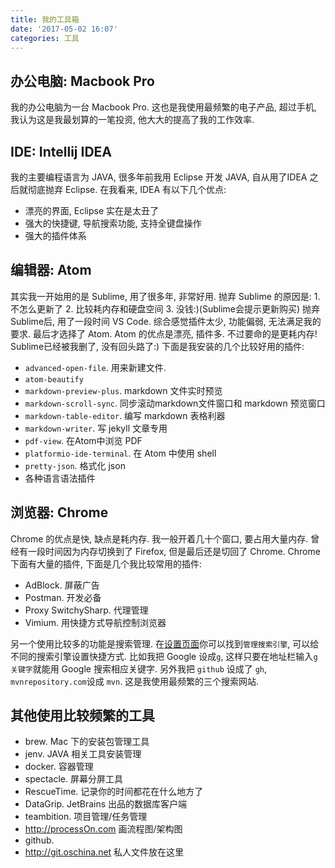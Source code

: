 ```yaml
---
title: 我的工具箱
date: '2017-05-02 16:07'
categories: 工具
---
```


## 办公电脑: Macbook Pro
我的办公电脑为一台 Macbook Pro. 这也是我使用最频繁的电子产品, 超过手机, 我认为这是我最划算的一笔投资, 他大大的提高了我的工作效率.

## IDE: Intellij IDEA
我的主要编程语言为 JAVA, 很多年前我用 Eclipse 开发 JAVA, 自从用了IDEA 之后就彻底抛弃 Eclipse. 在我看来, IDEA 有以下几个优点:
- 漂亮的界面, Eclipse 实在是太丑了
- 强大的快捷键, 导航搜索功能, 支持全键盘操作
- 强大的插件体系

## 编辑器: Atom
其实我一开始用的是 Sublime, 用了很多年, 非常好用. 抛弃 Sublime 的原因是: 1. 不怎么更新了 2. 比较耗内存和硬盘空间 3. 没钱:)(Sublime会提示更新购买)
抛弃 Sublime后, 用了一段时间 VS Code. 综合感觉插件太少, 功能偏弱, 无法满足我的要求.
最后才选择了 Atom. Atom 的优点是漂亮, 插件多. 不过要命的是更耗内存! Sublime已经被我删了, 没有回头路了:)
下面是我安装的几个比较好用的插件:
- `advanced-open-file`. 用来新建文件.
- `atom-beautify`
- `markdown-preview-plus`. markdown 文件实时预览
- `markdown-scroll-sync`. 同步滚动markdown文件窗口和 markdown 预览窗口
- `markdown-table-editor`. 编写 markdown 表格利器
- `markdown-writer`. 写 jekyll 文章专用
- `pdf-view`. 在Atom中浏览 PDF
- `platformio-ide-terminal`. 在 Atom 中使用 shell
- `pretty-json`. 格式化 json
- 各种语言语法插件

## 浏览器: Chrome
Chrome 的优点是快, 缺点是耗内存. 我一般开着几十个窗口, 要占用大量内存. 曾经有一段时间因为内存切换到了 Firefox, 但是最后还是切回了 Chrome.
Chrome 下面有大量的插件, 下面是几个我比较常用的插件:
- AdBlock. 屏蔽广告
- Postman. 开发必备
- Proxy SwitchySharp. 代理管理
- Vimium. 用快捷方式导航控制浏览器

另一个使用比较多的功能是搜索管理. 在[设置页面](chrome://settings/)你可以找到`管理搜索引擎`, 可以给不同的搜索引擎设置快捷方式. 比如我把 Google 设成`g`, 这样只要在地址栏输入`g 关键字`就能用 Google 搜索相应关键字. 另外我把 `github` 设成了 `gh`, `mvnrepository.com`设成 `mvn`. 这是我使用最频繁的三个搜索网站.

## 其他使用比较频繁的工具
- brew. Mac 下的安装包管理工具
- jenv. JAVA 相关工具安装管理
- docker. 容器管理
- spectacle. 屏幕分屏工具
- RescueTime. 记录你的时间都花在什么地方了
- DataGrip. JetBrains 出品的数据库客户端
- teambition. 项目管理/任务管理
- http://processOn.com  画流程图/架构图
- github. 
- http://git.oschina.net 私人文件放在这里
